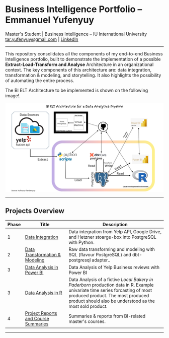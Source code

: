 # Business Intelligence Portfolio – Emmanuel Yufenyuy

Master's Student | Business Intelligence – IU International University  
tar.yufenyuy@gmail.com | [LinkedIn](https://www.linkedin.com/in/yufenyuy-tardzenyuy-1039b8183/ "LinkedIn Profile")

---

This repository consolidates all the components of my end-to-end Business Intelligence portfolio, built to demonstrate the implementation of a possible **Extract-Load-Transform and Analyse** Architecture in an organizational context. The key components of this architecture are: data integration, transformation & modeling, and storytelling. It also highlights the possibility of automating the entire process.

The BI ELT Architecture to be implemented is shown on the following image!.

![ELT-BI-Architecture](./img/elt_bi_architecture.png)

---

## Projects Overview

| Phase | Title                        | Description                                                                 |
|-------|------------------------------|-----------------------------------------------------------------------------|
| 1     | [Data Integration](https://github.com/yufeenyuy/extract_load) | Data integration from Yelp API, Google Drive, and Hetzner stoarge-box into PostgreSQL with Python. |
| 2     | [Data Transformation & Modeling](https://github.com/yufeenyuy/modular_transform)         | Raw data transforming and modeling with SQL (flavour PostgreSQL) and dbt-postgresql adapter..              |
| 3     | [Data Analysis in Power BI](https://github.com/yufeenyuy/data_analysis)         | Data Analysis of Yelp Business reviews with Power BI|
| 3     | [Data Analysis in R](https://github.com/yufeenyuy/r_data_analysis)         | Data Analysis of a fictive *Local Bakery in Paderborn* production data in R. Example univariate time series forcasting of most produced product. The most produced product should also be understood as the most sold product.|
| 4    | [Project Reports and Course Summaries](https://github.com/yufeenyuy/research-and-course_summaries)      | Summaries & reports from BI-related master's courses.                      |

---


